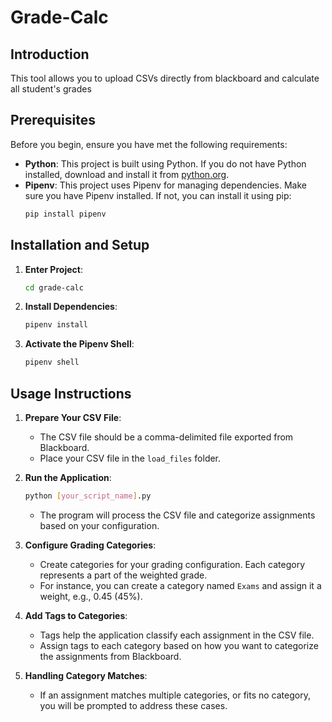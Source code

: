 # Grade-Calc

## Introduction
This tool allows you to upload CSVs directly from blackboard and calculate all student's grades

## Prerequisites
Before you begin, ensure you have met the following requirements:
- **Python**: This project is built using Python. If you do not have Python installed, download and install it from [python.org](https://www.python.org/downloads/).
- **Pipenv**: This project uses Pipenv for managing dependencies. Make sure you have Pipenv installed. If not, you can install it using pip:
  ```bash
  pip install pipenv
  ```

## Installation and Setup
1. **Enter Project**:
   ```bash
   cd grade-calc 
   ```

2. **Install Dependencies**:
   ```bash
   pipenv install
   ```

3. **Activate the Pipenv Shell**:
   ```bash
   pipenv shell
   ```

## Usage Instructions
1. **Prepare Your CSV File**:
   - The CSV file should be a comma-delimited file exported from Blackboard.
   - Place your CSV file in the `load_files` folder.

2. **Run the Application**:
   ```bash
   python [your_script_name].py
   ```
   - The program will process the CSV file and categorize assignments based on your configuration.

3. **Configure Grading Categories**:
   - Create categories for your grading configuration. Each category represents a part of the weighted grade.
   - For instance, you can create a category named `Exams` and assign it a weight, e.g., 0.45 (45%).

4. **Add Tags to Categories**:
   - Tags help the application classify each assignment in the CSV file.
   - Assign tags to each category based on how you want to categorize the assignments from Blackboard.

5. **Handling Category Matches**:
   - If an assignment matches multiple categories, or fits no category, you will be prompted to address these cases.
